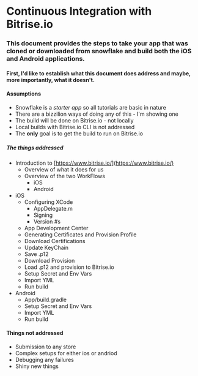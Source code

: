 # Continuous Integration with Bitrise.io

### This document provides the steps to take your app that was cloned or downloaded from snowflake and build both the iOS and Android applications.

#### First, I'd like to establish what this document does address and maybe, more importantly, what it doesn't.  

#### Assumptions
* Snowflake is a *starter app* so all tutorials are basic in nature
* There are a bizzilion ways of doing any of this - I'm showing one 
* The build will be done on Bitrise.io - not locally
* Local builds with Bitrise.io CLI is not addressed
* The **only** goal is to get the build to run on Bitrise.io

##### The things addressed
* Introduction to [https://www.bitrise.io/](https://www.bitrise.io/)
  * Overview of what it does for us
  * Overview of the two WorkFlows
	  * iOS 
	  * Android 
* iOS 
	* Configuring XCode
		* AppDelegate.m
		* Signing
		* Version #s
	* App Development Center
	* Generating  Certificates and Provision Profile
	* Download Certifications 
	* Update KeyChain
	* Save .p12
	* Download Provision
	* Load .p12 and provision to Bitrise.io
	* Setup Secret and Env Vars 
	* Import YML
	* Run build
* Android
	* App/build.gradle
	* Setup Secret and Env Vars 
	* Import YML
	* Run build

#### Things not addressed
* Submission to any store
* Complex setups for either ios or andriod
* Debugging any failures
* Shiny new things


